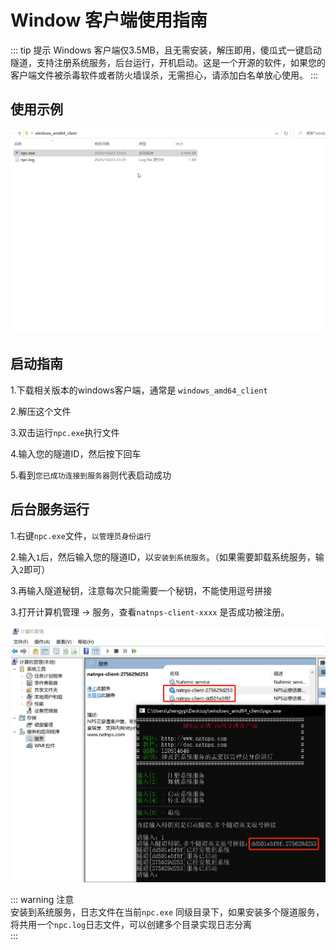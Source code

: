 # Window 客户端使用指南

::: tip 提示
Windows 客户端仅3.5MB，且无需安装，解压即用，傻瓜式一键启动隧道，支持注册系统服务，后台运行，开机启动。这是一个开源的软件，如果您的客户端文件被杀毒软件或者防火墙误杀，无需担心，请添加白名单放心使用。
::: 


## 使用示例

![windows](windows.gif)

## 启动指南

1.下载相关版本的windows客户端，通常是 `windows_amd64_client`

2.解压这个文件

3.双击运行`npc.exe`执行文件

4.输入您的隧道ID，然后按下回车

5.看到`您已成功连接到服务器`则代表启动成功  


## 后台服务运行

1.右键`npc.exe`文件，`以管理员身份运行`

2.输入`1`后，然后输入您的隧道ID，以`安装到系统服务`。（如果需要卸载系统服务，输入`2`即可）

3.再输入隧道秘钥，注意每次只能需要一个秘钥，不能使用逗号拼接

3.打开计算机管理 -> 服务，查看`natnps-client-xxxx` 是否成功被注册。

![win-install](win-install.png)

::: warning  注意  
安装到系统服务，日志文件在当前`npc.exe` 同级目录下，如果安装多个隧道服务，将共用一个`npc.log`日志文件，可以创建多个目录实现日志分离  
:::
